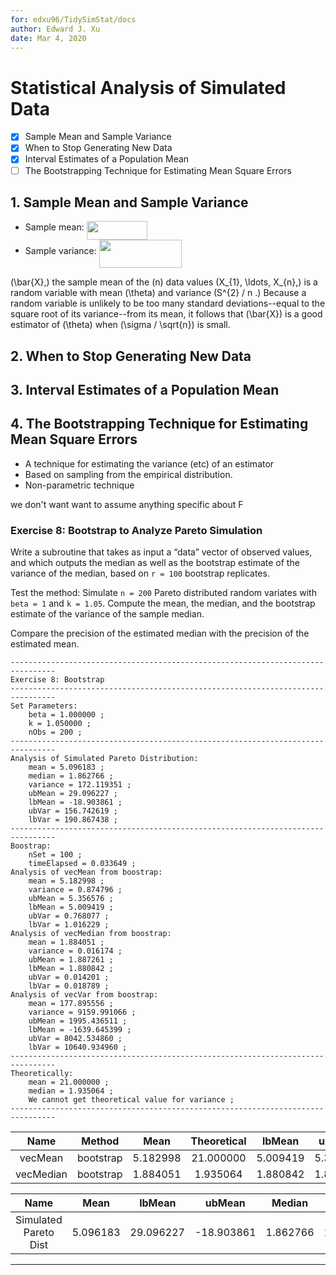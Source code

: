 ```yaml
---
for: edxu96/TidySimStat/docs
author: Edward J. Xu
date: Mar 4, 2020
---
```


# Statistical Analysis of Simulated Data

- [x] Sample Mean and Sample Variance
- [x] When to Stop Generating New Data
- [x] Interval Estimates of a Population Mean
- [ ] The Bootstrapping Technique for Estimating Mean Square Errors

## 1. Sample Mean and Sample Variance

* Sample mean: <img src="/docs/docs-sim/tex/22c98e3ee65ad366f19134dfa92f47ae.svg?invert_in_darkmode&sanitize=true" align=middle width=96.99460979999999pt height=29.205422400000014pt/>
* Sample variance: <img src="/docs/docs-sim/tex/1f35eca54495b446b41b7590b27bf5c0.svg?invert_in_darkmode&sanitize=true" align=middle width=132.49110434999997pt height=45.53415899999999pt/>

\(\bar{X},\) the sample mean of the \(n\) data values \(X_{1}, \ldots, X_{n},\) is a random variable with mean \(\theta\) and variance \(S^{2} / n .\) Because a random variable is unlikely to be too many standard deviations--equal to the square root of its variance--from its mean, it follows that \(\bar{X}\) is a good estimator of \(\theta\) when \(\sigma / \sqrt{n}\) is small.

## 2. When to Stop Generating New Data

## 3. Interval Estimates of a Population Mean

## 4. The Bootstrapping Technique for Estimating Mean Square Errors

- A technique for estimating the variance (etc) of an estimator
- Based on sampling from the empirical distribution.
- Non-parametric technique

we don't want want to assume anything specific about F

### Exercise 8: Bootstrap to Analyze Pareto Simulation

Write a subroutine that takes as input a “data” vector of observed values, and which outputs the median as well as the bootstrap estimate of the variance of the median, based on `r = 100` bootstrap replicates.

Test the method: Simulate `n = 200` Pareto distributed random variates with `beta = 1` and `k = 1.05`. Compute the mean, the median, and the bootstrap estimate of the variance of the sample median.

Compare the precision of the estimated median with the precision of the estimated mean.

```
--------------------------------------------------------------------------------
Exercise 8: Bootstrap
--------------------------------------------------------------------------------
Set Parameters:
    beta = 1.000000 ;
    k = 1.050000 ;
    nObs = 200 ;
--------------------------------------------------------------------------------
Analysis of Simulated Pareto Distribution:
    mean = 5.096183 ;
    median = 1.862766 ;
    variance = 172.119351 ;
    ubMean = 29.096227 ;
    lbMean = -18.903861 ;
    ubVar = 156.742619 ;
    lbVar = 190.867438 ;
--------------------------------------------------------------------------------
Boostrap:
    nSet = 100 ;
    timeElapsed = 0.033649 ;
Analysis of vecMean from boostrap:
    mean = 5.182998 ;
    variance = 0.874796 ;
    ubMean = 5.356576 ;
    lbMean = 5.009419 ;
    ubVar = 0.768077 ;
    lbVar = 1.016229 ;
Analysis of vecMedian from boostrap:
    mean = 1.884051 ;
    variance = 0.016174 ;
    ubMean = 1.887261 ;
    lbMean = 1.880842 ;
    ubVar = 0.014201 ;
    lbVar = 0.018789 ;
Analysis of vecVar from boostrap:
    mean = 177.895556 ;
    variance = 9159.991066 ;
    ubMean = 1995.436511 ;
    lbMean = -1639.645399 ;
    ubVar = 8042.534860 ;
    lbVar = 10640.934960 ;
--------------------------------------------------------------------------------
Theoretically:
    mean = 21.000000 ;
    median = 1.935064 ;
    We cannot get theoretical value for variance ;
--------------------------------------------------------------------------------
```

|   Name    |  Method   |   Mean   | Theoretical |  lbMean  |  ubMean  | Variance |  lbVar   |  ubVar   |
|:---------:|:---------:|:--------:|:-----------:|:--------:|:--------:|:--------:|:--------:|:--------:|
|  vecMean  | bootstrap | 5.182998 |  21.000000  | 5.009419 | 5.356576 | 0.874796 | 1.016229 | 0.768077 |
| vecMedian | bootstrap | 1.884051 |  1.935064   | 1.880842 | 1.887261 | 0.016174 | 0.018789 | 0.014201 |

|         Name          |   Mean   |  lbMean   |   ubMean   |  Median  |  Variance  |   lbVar    |   ubVar    |
|:---------------------:|:--------:|:---------:|:----------:|:--------:|:----------:|:----------:|:----------:|
| Simulated Pareto Dist | 5.096183 | 29.096227 | -18.903861 | 1.862766 | 172.119351 | 156.742619 | 190.867438 |

---

[_sheldon2012simulation_]: https://github.com/edxu96/symposium/tree/master/src/sim
